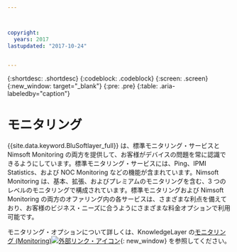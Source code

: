 ```yaml
---



copyright:
  years: 2017
lastupdated: "2017-10-24"


---
```


{:shortdesc: .shortdesc}
{:codeblock: .codeblock}
{:screen: .screen}
{:new_window: target="_blank"}
{:pre: .pre}
{:table: .aria-labeledby="caption"}

# モニタリング
{{site.data.keyword.BluSoftlayer_full}} は、標準モニタリング・サービスと Nimsoft Monitoring の両方を提供して、お客様がデバイスの問題を常に認識できるようにしています。標準モニタリング・サービスには、Ping、IPMI Statistics、および NOC Monitoring などの機能が含まれています。Nimsoft Monitoring は、基本、拡張、およびプレミアムのモニタリングを含む、3 つのレベルのモニタリングで構成されています。標準モニタリングおよび Nimsoft Monitoring の両方のオファリング内の各サービスは、さまざまな利点を備えており、お客様のビジネス・ニーズに合うようにさまざまな料金オプションで利用可能です。

モニタリング・オプションについて詳しくは、KnowledgeLayer の[モニタリング (Monitoring)![外部リンク・アイコン](../icons/launch-glyph.svg "外部リンク・アイコン")](https://knowledgelayer.softlayer.com/topic/monitoring){: new_window} を参照してください。

